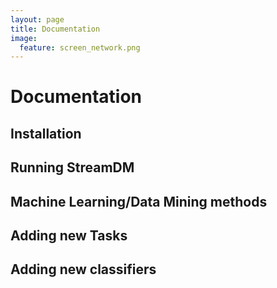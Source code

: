 ```yaml
---
layout: page
title: Documentation
image:
  feature: screen_network.png
---
```


# Documentation

## Installation

## Running StreamDM

## Machine Learning/Data Mining methods

## Adding new Tasks

## Adding new classifiers

